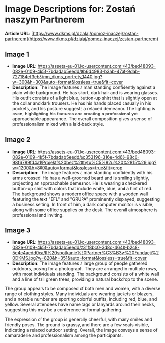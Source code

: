 # Image Descriptions for: Zostań naszym Partnerem 

**Article URL**: [https://www.dkms.pl/dzialaj/pomoz-inaczej/zostan-partnerem](https://www.dkms.pl/dzialaj/pomoz-inaczej/zostan-partnerem)

## Image 1
- **Image URL**: https://assets-eu-01.kc-usercontent.com:443/bed48093-082e-0109-4b5f-7bdadab5eedd/9b6d4983-b3ab-47af-9dab-727184ef3eb8/mn_dkms_portrety_1440.jpg?w=300&h=300&auto=format&lossless=true&fit=cover
- **Description**: The image features a man standing confidently against a plain white background. He has short, dark hair and is wearing glasses. His outfit consists of a light blue, button-up shirt that is slightly open at the collar and dark trousers. He has his hands placed casually in his pockets, and his posture suggests a relaxed demeanor. The lighting is even, highlighting his features and creating a professional yet approachable appearance. The overall composition gives a sense of professionalism mixed with a laid-back style.

## Image 2
- **Image URL**: https://assets-eu-01.kc-usercontent.com:443/bed48093-082e-0109-4b5f-7bdadab5eedd/ac353196-316e-4d66-98c0-98f6789fd4a1/Projekt%20bez%20tytu%C5%82u%20%2815%29.jpg?w=1200&h=800&auto=format&lossless=true&fit=crop
- **Description**: The image features a man standing confidently with his arms crossed. He has a well-groomed beard and is smiling slightly, projecting an approachable demeanor. He is wearing a checkered button-up shirt with colors that include white, blue, and a hint of red. The background shows a modern office space with a wooden wall featuring the text "EFL" and "GRUPA" prominently displayed, suggesting a business setting. In front of him, a dark computer monitor is visible, along with some office supplies on the desk. The overall atmosphere is professional and inviting.

## Image 3
- **Image URL**: https://assets-eu-01.kc-usercontent.com:443/bed48093-082e-0109-4b5f-7bdadab5eedd/231f8bc0-3d8c-4648-b2c8-5e4c4aedd0ea/II%20spotkanie%20Partner%C3%B3w%20Fundacji%20DKMS.jpg?w=820&h=351&auto=format&lossless=true&fit=cover
- **Description**: The image features a large group of people gathered outdoors, posing for a photograph. They are arranged in multiple rows, with most individuals standing. The background consists of a white wall and a line of tall green trees, providing a natural backdrop to the scene.

The group appears to be composed of both men and women, with a diverse range of clothing styles. Many individuals are wearing jackets or blazers, and a notable number are sporting colorful outfits, including red, blue, and yellow. Several attendees have name tags or lanyards around their necks, suggesting this may be a conference or formal gathering.

The expression of the group is generally cheerful, with many smiles and friendly poses. The ground is grassy, and there are a few seats visible, indicating a relaxed outdoor setting. Overall, the image conveys a sense of camaraderie and professionalism among the participants.

